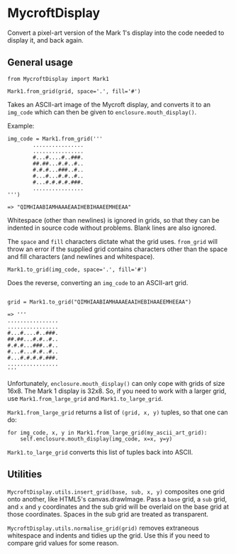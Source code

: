 # MycroftDisplay

Convert a pixel-art version of the Mark 1's display into the code needed to display it, and back again.

## General usage

`from MycroftDisplay import Mark1`

`Mark1.from_grid(grid, space='.', fill='#')`

Takes an ASCII-art image of the Mycroft display, and converts it to an `img_code` which can then be given to `enclosure.mouth_display()`.

Example:

```
img_code = Mark1.from_grid('''
        ................
        ................
        #...#....#..###.
        ##.##...#.#..#..
        #.#.#...###..#..
        #...#...#.#..#..
        #...#.#.#.#.###.
        ................
''')

=> "QIMHIAABIAMHAAAEAAIHEBIHAAEEMHEEAA"
```

Whitespace (other than newlines) is ignored in grids, so that they can be indented in source code without problems. Blank lines are also ignored.

The `space` and `fill` characters dictate what the grid uses. `from_grid` will throw an error if the supplied grid contains characters other than the space and fill characters (and newlines and whitespace).

`Mark1.to_grid(img_code, space='.', fill='#')`

Does the reverse, converting an `img_code` to an ASCII-art grid.

```

grid = Mark1.to_grid("QIMHIAABIAMHAAAEAAIHEBIHAAEEMHEEAA")

=> '''
................
................
#...#....#..###.
##.##...#.#..#..
#.#.#...###..#..
#...#...#.#..#..
#...#.#.#.#.###.
................
'''
```

Unfortunately, `enclosure.mouth_display()` can only cope with grids of size 16x8. The Mark 1 display is 32x8. So, if you need to work with a larger grid, use `Mark1.from_large_grid` and `Mark1.to_large_grid`.

`Mark1.from_large_grid` returns a list of `(grid, x, y)` tuples, so that one can do:

```
for img_code, x, y in Mark1.from_large_grid(my_ascii_art_grid):
    self.enclosure.mouth_display(img_code, x=x, y=y)
```

`Mark1.to_large_grid` converts this list of tuples back into ASCII.

## Utilities

`MycroftDisplay.utils.insert_grid(base, sub, x, y)` composites one grid onto another, like HTML5's canvas.drawImage. Pass a `base` grid, a `sub` grid, and `x` and `y` coordinates and the sub grid will be overlaid on the base grid at those coordinates. Spaces in the sub grid are treated as transparent.

`MycroftDisplay.utils.normalise_grid(grid)` removes extraneous whitespace and indents and tidies up the grid. Use this if you need to compare grid values for some reason.

